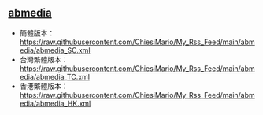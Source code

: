 ## [abmedia](https://rsshub.app/abmedia/index)
- 簡體版本：https://raw.githubusercontent.com/ChiesiMario/My_Rss_Feed/main/abmedia/abmedia_SC.xml
- 台灣繁體版本：https://raw.githubusercontent.com/ChiesiMario/My_Rss_Feed/main/abmedia/abmedia_TC.xml
- 香港繁體版本：https://raw.githubusercontent.com/ChiesiMario/My_Rss_Feed/main/abmedia/abmedia_HK.xml